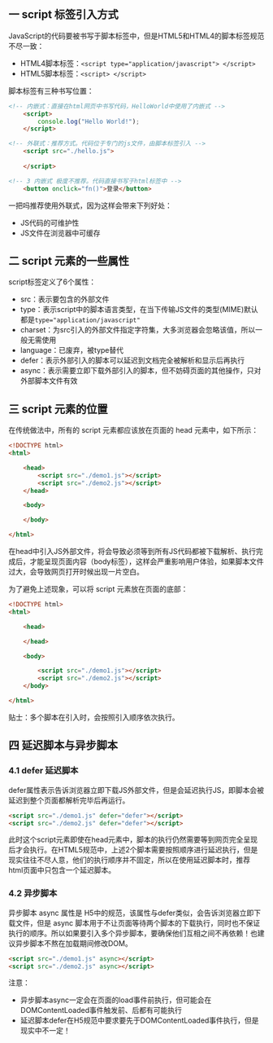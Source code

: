 ## 一 script 标签引入方式

JavaScript的代码要被书写于脚本标签中，但是HTML5和HTML4的脚本标签规范不尽一致：
- HTML4脚本标签：`<script type="application/javascript"> </script>`
- HTML5脚本标签：`<script> </script>`

脚本标签有三种书写位置：
```html
<!-- 内嵌式：直接在html网页中书写代码，HelloWorld中使用了内嵌式 -->
    <script>
        console.log("Hello World!");
    </script>

<!-- 外联式：推荐方式。代码位于专门的js文件，由脚本标签引入 -->
    <script src="./hello.js"> 
    
    </script>

<!-- 3 内嵌式 极度不推荐。代码直接书写于html标签中 -->
    <button onclick="fn()">登录</button>
```

一把吗推荐使用外联式，因为这样会带来下列好处：
- JS代码的可维护性
- JS文件在浏览器中可缓存  

## 二 script 元素的一些属性

script标签定义了6个属性：
- src：表示要包含的外部文件
- type：表示script中的脚本语言类型，在当下传输JS文件的类型(MIME)默认都是`type="application/javascript"`
- charset：为src引入的外部文件指定字符集，大多浏览器会忽略该值，所以一般无需使用
- language：已废弃，被type替代
- defer：表示外部引入的脚本可以延迟到文档完全被解析和显示后再执行
- async：表示需要立即下载外部引入的脚本，但不妨碍页面的其他操作，只对外部脚本文件有效


## 三 script 元素的位置

在传统做法中，所有的 script 元素都应该放在页面的 head 元素中，如下所示：
```html
<!DOCTYPE html>
<html>

    <head>
        <script src="./demo1.js"></script>
        <script src="./demo2.js"></script>
    </head>

    <body>

    </body>

</html>
```

在head中引入JS外部文件，将会导致必须等到所有JS代码都被下载解析、执行完成后，才能呈现页面内容（body标签），这样会严重影响用户体验，如果脚本文件过大，会导致网页打开时候出现一片空白。

为了避免上述现象，可以将 script 元素放在页面的底部：
```html
<!DOCTYPE html>
<html>

    <head>

    </head>

    <body>

        <script src="./demo1.js"></script>
        <script src="./demo2.js"></script>
    </body>

</html>
```

贴士：多个脚本在引入时，会按照引入顺序依次执行。  

## 四 延迟脚本与异步脚本

### 4.1 defer 延迟脚本

defer属性表示告诉浏览器立即下载JS外部文件，但是会延迟执行JS，即脚本会被延迟到整个页面都解析完毕后再运行。  

```html
<script src="./demo1.js" defer="defer"></script>
<script src="./demo2.js" defer="defer"></script>
```

此时这个script元素即使在head元素中，脚本的执行仍然需要等到网页完全呈现后才会执行。在HTML5规范中，上述2个脚本需要按照顺序进行延迟执行，但是现实往往不尽人意，他们的执行顺序并不固定，所以在使用延迟脚本时，推荐html页面中只包含一个延迟脚本。  

### 4.2 异步脚本

异步脚本 async 属性是 H5中的规范，该属性与defer类似，会告诉浏览器立即下载文件，但是 async 脚本用于不让页面等待两个脚本的下载执行，同时也不保证执行的顺序。所以如果要引入多个异步脚本，要确保他们互相之间不再依赖！也建议异步脚本不熬在加载期间修改DOM。  

```html
<script src="./demo1.js" async></script>
<script src="./demo2.js" async></script>
```

注意：
- 异步脚本async一定会在页面的load事件前执行，但可能会在DOMContentLoaded事件触发前、后都有可能执行
- 延迟脚本defer在H5规范中要求要先于DOMContentLoaded事件执行，但是现实中不一定！

